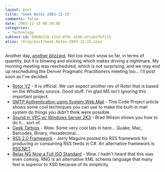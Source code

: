 ```yaml
---
layout: post
title: "Geek Notes 2003-12-15"
comments: false
date: 2003-12-15 08:50:00
categories:
 - Technology
subtext-id: 69b8b21b-131d-4f9c-a58b-efcab2fbf115
alias: /blog/post/Geek-Notes-2003-12-15.aspx
---
```



Another day, [another blizzard](http://www.9news.com/storyfull.aspx?storyid=22046). Not too much snow so far, in terms of quantity, but it is blowing and sticking which makes driving a nightmare. My morning meeting was rescheduled, which is not surprising, and we may end up rescheduling the Denver Pragmatic Practitioners meeting too... I'll post soon as I've decided. 

  * [Rotor V2](http://blogs.gotdotnet.com/joelpob/permalink.aspx/7c0634f2-7bcb-4071-9fea-b80099a06cb8) - It is official. We can expect another rev of Rotor that is based on the Whidbey source. Good stuff. I'm glad MS isn't ignoring this important project.
  * [SMTP Authentication using System.Web.Mail](http://www.codeproject.com/useritems/SystemWeb_Mail_SMTP_AUTH.asp) - This Code Project article shows some cool techniques you can use to make the built-in mail system do things you didn't think were possible.
  * [Sound in VPC w/ Windows Server 2K3](http://dotnetguy.techieswithcats.com/archives/004004.shtml) - Brad Wilson shows you how to do it... sort of.
  * [Geek Tattoos](http://www.bmezine.com/tattoo/geek001.html) - Wow. Some very cool tats in here... Quake, Mac, Barcodes, Binary, Hexadecimal...
  * [RSS 2.0 Framework](http://www.codeproject.com/useritems/rssframework.asp) - Jerry Maguire posted his RSS framework for producing or consuming RSS feeds in C#. An alternative framework is [RSS.NET](http://rss-net.sourceforge.net/).
  * [Relax NG Now a Full ISO Standard](http://xmlhack.com/read.php?item=2119) - Wow. I hadn't heard that this was even coming. RNG is an alternative XML schema language that many feel is superior to XSD because of its simplicity.
